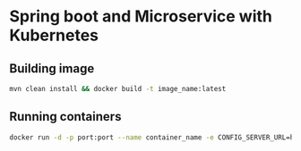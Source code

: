 # Spring boot and Microservice with Kubernetes

## Building image

```sh
mvn clean install && docker build -t image_name:latest
```

## Running containers

```sh
docker run -d -p port:port --name container_name -e CONFIG_SERVER_URL=http://host.docker.internal:9296  -e EUREKA_SERVER_ADDRESS=http://host.docker.internal:8761/eureka image_name
```
